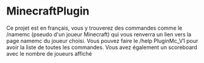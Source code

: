 # MinecraftPlugin
Ce projet est en français, vous y trouverez des commandes comme le /namemc (pseudo d'un joueur Minecraft) qui vous renverra un lien vers la page namemc du joueur choisi.
Vous pouvez faire le /help PluginMc_V1 pour avoir la liste de toutes les commandes.
Vous avez également un scoreboard avec le nombre de joueurs affiché
